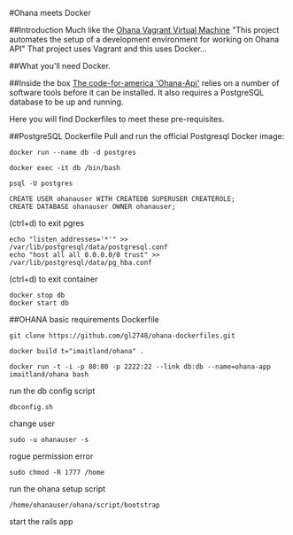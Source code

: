 #Ohana meets Docker

##Introduction
Much like the [Ohana Vagrant Virtual Machine](https://github.com/codeforamerica/ohana-api-dev-box) "This project automates the setup of a development environment for working on Ohana API" That project uses Vagrant and this uses Docker...

##What you'll need
Docker.

##Inside the box
[The code-for-america 'Ohana-Api'](https://github.com/codeforamerica/ohana-api/blob/master/INSTALL.md) relies on a number of software tools before it can be installed. It also requires a PostgreSQL database to be up and running.

Here you will find Dockerfiles to meet these pre-requisites.

##PostgreSQL Dockerfile
Pull and run the official Postgresql Docker image:
```
docker run --name db -d postgres
```
```
docker exec -it db /bin/bash
```
```
psql -U postgres
```
```
CREATE USER ohanauser WITH CREATEDB SUPERUSER CREATEROLE;
CREATE DATABASE ohanauser OWNER ohanauser;
```
(ctrl+d) to exit pgres
```
echo "listen_addresses='*'" >> /var/lib/postgresql/data/postgresql.conf
echo "host all all 0.0.0.0/0 trust" >> /var/lib/postgresql/data/pg_hba.conf
```
(ctrl+d) to exit container
```
docker stop db
docker start db
```



##OHANA basic requirements Dockerfile
```
git clone https://github.com/gl2748/ohana-dockerfiles.git
```
```
docker build t="imaitland/ohana" . 
```
```
docker run -t -i -p 80:80 -p 2222:22 --link db:db --name=ohana-app imaitland/ohana bash
```
run the db config script
```
dbconfig.sh
```
change user
```
sudo -u ohanauser -s
```
rogue permission error
```
sudo chmod -R 1777 /home
```
run the ohana setup script
```
/home/ohanauser/ohana/script/bootstrap
```
start the rails app
```
```
